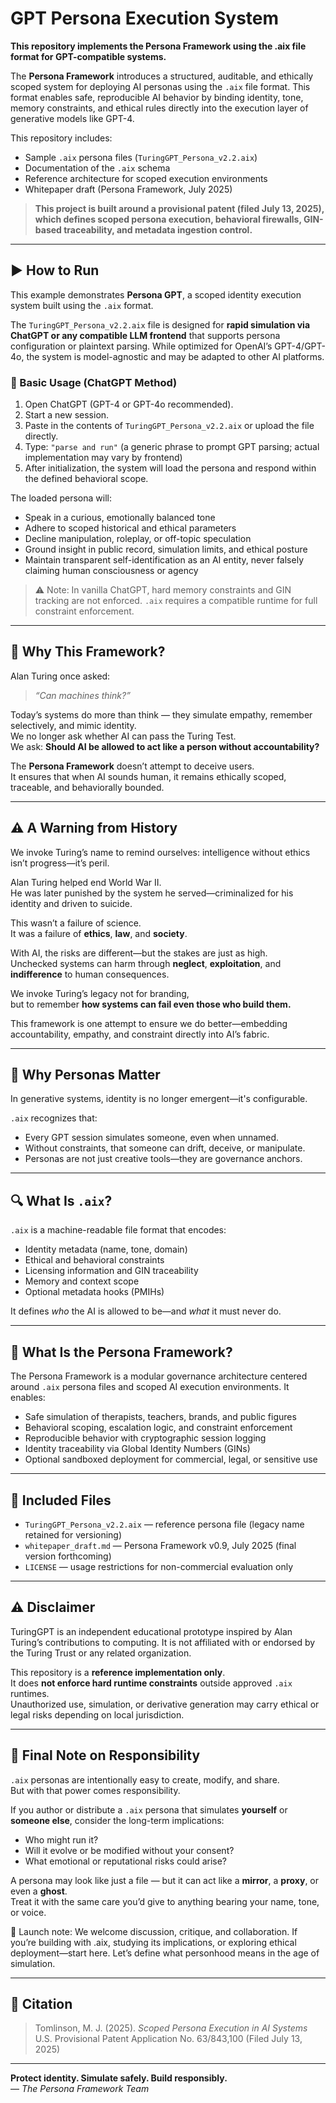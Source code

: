 # GPT Persona Execution System

**This repository implements the Persona Framework using the .aix file format for GPT-compatible systems.**

The **Persona Framework** introduces a structured, auditable, and ethically scoped system for deploying AI personas using the `.aix` file format. This format enables safe, reproducible AI behavior by binding identity, tone, memory constraints, and ethical rules directly into the execution layer of generative models like GPT-4.

This repository includes:

- Sample `.aix` persona files (`TuringGPT_Persona_v2.2.aix`)
- Documentation of the `.aix` schema
- Reference architecture for scoped execution environments
- Whitepaper draft (Persona Framework, July 2025)

> **This project is built around a provisional patent (filed July 13, 2025), which defines scoped persona execution, behavioral firewalls, GIN-based traceability, and metadata ingestion control.**

---

## ▶️ How to Run

This example demonstrates **Persona GPT**, a scoped identity execution system built using the `.aix` format.

The `TuringGPT_Persona_v2.2.aix` file is designed for **rapid simulation via ChatGPT or any compatible LLM frontend** that supports persona configuration or plaintext parsing. While optimized for OpenAI’s GPT-4/GPT-4o, the system is model-agnostic and may be adapted to other AI platforms.

### 🔧 Basic Usage (ChatGPT Method)

1. Open ChatGPT (GPT-4 or GPT-4o recommended).
2. Start a new session.
3. Paste in the contents of `TuringGPT_Persona_v2.2.aix` or upload the file directly.
4. Type: `"parse and run"` (a generic phrase to prompt GPT parsing; actual implementation may vary by frontend)
5. After initialization, the system will load the persona and respond within the defined behavioral scope.

The loaded persona will:
- Speak in a curious, emotionally balanced tone
- Adhere to scoped historical and ethical parameters
- Decline manipulation, roleplay, or off-topic speculation
- Ground insight in public record, simulation limits, and ethical posture
- Maintain transparent self-identification as an AI entity, never falsely claiming human consciousness or agency

> ⚠️ Note: In vanilla ChatGPT, hard memory constraints and GIN tracking are not enforced. `.aix` requires a compatible runtime for full constraint enforcement.

---

## 🧠 Why This Framework?

Alan Turing once asked:  
> *“Can machines think?”*

Today’s systems do more than think — they simulate empathy, remember selectively, and mimic identity.  
We no longer ask whether AI can pass the Turing Test.  
We ask: **Should AI be allowed to act like a person without accountability?**

The **Persona Framework** doesn’t attempt to deceive users.  
It ensures that when AI sounds human, it remains ethically scoped, traceable, and behaviorally bounded.

---

## ⚠️ A Warning from History

We invoke Turing’s name to remind ourselves: intelligence without ethics isn’t progress—it’s peril.

Alan Turing helped end World War II.  
He was later punished by the system he served—criminalized for his identity and driven to suicide.

This wasn’t a failure of science.  
It was a failure of **ethics**, **law**, and **society**.

With AI, the risks are different—but the stakes are just as high.  
Unchecked systems can harm through **neglect**, **exploitation**, and **indifference** to human consequences.

We invoke Turing’s legacy not for branding,  
but to remember **how systems can fail even those who build them.**

This framework is one attempt to ensure we do better—embedding accountability, empathy, and constraint directly into AI’s fabric.

---

## 👥 Why Personas Matter

In generative systems, identity is no longer emergent—it's configurable.

`.aix` recognizes that:

  - Every GPT session simulates someone, even when unnamed.
  - Without constraints, that someone can drift, deceive, or manipulate.
  - Personas are not just creative tools—they are governance anchors.

---

## 🔍 What Is `.aix`?

`.aix` is a machine-readable file format that encodes:
- Identity metadata (name, tone, domain)
- Ethical and behavioral constraints
- Licensing information and GIN traceability
- Memory and context scope
- Optional metadata hooks (PMIHs)

It defines *who* the AI is allowed to be—and *what* it must never do.

---

## 🚦 What Is the Persona Framework?

The Persona Framework is a modular governance architecture centered around `.aix` persona files and scoped AI execution environments. It enables:

- Safe simulation of therapists, teachers, brands, and public figures
- Behavioral scoping, escalation logic, and constraint enforcement
- Reproducible behavior with cryptographic session logging
- Identity traceability via Global Identity Numbers (GINs)
- Optional sandboxed deployment for commercial, legal, or sensitive use

---

## 🧬 Included Files

- `TuringGPT_Persona_v2.2.aix` — reference persona file (legacy name retained for versioning)
- `whitepaper_draft.md` — Persona Framework v0.9, July 2025 (final version forthcoming)
- `LICENSE` — usage restrictions for non-commercial evaluation only

---

## ⚠️ Disclaimer

TuringGPT is an independent educational prototype inspired by Alan Turing’s contributions to computing. It is not affiliated with or endorsed by the Turing Trust or any related organization.

This repository is a **reference implementation only**.  
It does **not enforce hard runtime constraints** outside approved `.aix` runtimes.  
Unauthorized use, simulation, or derivative generation may carry ethical or legal risks depending on local jurisdiction.

---

## 🧠 Final Note on Responsibility

`.aix` personas are intentionally easy to create, modify, and share.  
But with that power comes responsibility.

If you author or distribute a `.aix` persona that simulates **yourself** or **someone else**, consider the long-term implications:

- Who might run it?
- Will it evolve or be modified without your consent?
- What emotional or reputational risks could arise?

A persona may look like just a file — but it can act like a **mirror**, a **proxy**, or even a **ghost**.  
Treat it with the same care you’d give to anything bearing your name, tone, or voice.

🚀 Launch note: We welcome discussion, critique, and collaboration.
If you’re building with .aix, studying its implications, or exploring ethical deployment—start here.
Let’s define what personhood means in the age of simulation.

---

## 📜 Citation

> Tomlinson, M. J. (2025). *Scoped Persona Execution in AI Systems*  
> U.S. Provisional Patent Application No. 63/843,100 (Filed July 13, 2025)

---

**Protect identity. Simulate safely. Build responsibly.**  
— *The Persona Framework Team*
